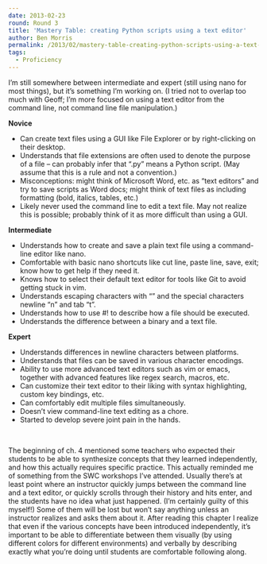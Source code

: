 ```yaml
---
date: 2013-02-23
round: Round 3
title: 'Mastery Table: creating Python scripts using a text editor'
author: Ben Morris
permalink: /2013/02/mastery-table-creating-python-scripts-using-a-text-editor/
tags:
  - Proficiency
---
```

I&#8217;m still somewhere between intermediate and expert (still using nano for most things), but it&#8217;s something I&#8217;m working on. (I tried not to overlap too much with Geoff; I&#8217;m more focused on using a text editor from the command line, not command line file manipulation.)

**Novice**

*   <span style="line-height: 16px;">Can create text files using a GUI like File Explorer or by right-clicking on their desktop.</span>
*   Understands that file extensions are often used to denote the purpose of a file &#8211; can probably infer that &#8220;.py&#8221; means a Python script. (May assume that this is a rule and not a convention.)
*   Misconceptions: might think of Microsoft Word, etc. as &#8220;text editors&#8221; and try to save scripts as Word docs; might think of text files as including formatting (bold, italics, tables, etc.)
*   Likely never used the command line to edit a text file. May not realize this is possible; probably think of it as more difficult than using a GUI.

**Intermediate**

*   <span style="line-height: 16px;">Understands how to create and save a plain text file using a command-line editor like nano.</span>
*   Comfortable with basic nano shortcuts like cut line, paste line, save, exit; know how to get help if they need it.
*   Knows how to select their default text editor for tools like Git to avoid getting stuck in vim.
*   Understands escaping characters with &#8220;&#8221; and the special characters newline &#8220;n&#8221; and tab &#8220;t&#8221;.
*   Understands how to use #! to describe how a file should be executed.
*   Understands the difference between a binary and a text file.

**Expert**

*   <span style="line-height: 16px;">Understands differences in newline characters between platforms.</span>
*   Understands that files can be saved in various character encodings.
*   Ability to use more advanced text editors such as vim or emacs, together with advanced features like regex search, macros, etc.
*   Can customize their text editor to their liking with syntax highlighting, custom key bindings, etc.
*   Can comfortably edit multiple files simultaneously.
*   Doesn&#8217;t view command-line text editing as a chore.
*   Started to develop severe joint pain in the hands.

&nbsp;

The beginning of ch. 4 mentioned some teachers who expected their students to be able to synthesize concepts that they learned independently, and how this actually requires specific practice. This actually reminded me of something from the SWC workshops I&#8217;ve attended. Usually there&#8217;s at least point where an instructor quickly jumps between the command line and a text editor, or quickly scrolls through their history and hits enter, and the students have no idea what just happened. (I&#8217;m certainly guilty of this myself!) Some of them will be lost but won&#8217;t say anything unless an instructor realizes and asks them about it. After reading this chapter I realize that even if the various concepts have been introduced independently, it&#8217;s important to be able to differentiate between them visually (by using different colors for different environments) and verbally by describing exactly what you&#8217;re doing until students are comfortable following along.
